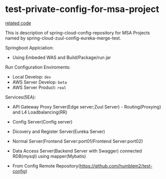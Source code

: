 # test-private-config-for-msa-project
[related code](https://github.com/humblem2/msa-springcloud-java-springboot-maven-properties)

This is description of spring-cloud-config-repository 
for MSA Projects 
named by spring-cloud-zuul-config-eureka-merge-test.

Springboot Applciation:
- Using Embeded WAS and Build/Package/run jar

Run Configuration Enviroments:
- Local Develop: `dev`
- AWS Server Develop: `beta`
- AWS Server Product: `real`

Services(5EA):
- API Gateway Proxy Server(Edge server;Zuul Server) - Routing(Proxying) and L4 Loadbalancing(RR)
- Config Server(Config server)
- Dicovery and Register Server(Eureka Server)
- Normal Server(Frontend Server:port01/Frontend Server:port02)
- Data Access Server(Backend Server with Swagger) connected RDB(mysql) using mapper(Mybatis)



- From Config Remote Repository(https://github.com/humblem2/test-config)
